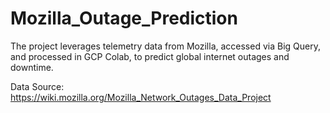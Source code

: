 # Mozilla_Outage_Prediction
The project leverages telemetry data from Mozilla, accessed via Big Query, and processed in GCP Colab, to predict global internet outages and downtime. 

Data Source: https://wiki.mozilla.org/Mozilla_Network_Outages_Data_Project
